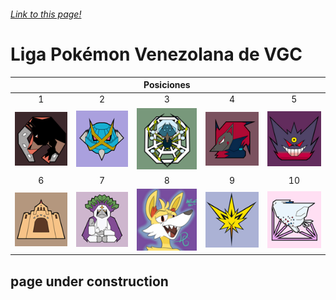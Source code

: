 ###### [Link to this page!](http://jalexl07.github.io/ "Home")

# Liga Pokémon Venezolana de VGC

| | | Posiciones | | |
:---: | :---: | :---: | :---: | :---:
1 | 2 | 3 | 4 | 5
![Rinconada Racers][rr] | ![Mega Meta Mercenaries][mmm] | ![Araquanid Shot][as] | ![Televen Illusion][ti] | ![Broken Riders][br]
6 | 7 | 8 | 9 | 10
![Secta Palossand][sp] | ![Orangurus Council][oc] | ![Destiel Gaming][dg] | ![Catatumbos Lake Rage][clr] | ![Full Breakers][fb]

## page under construction

[rr]: https://github.com/JAlexL07/JAlexL07.github.io/blob/master/images/rr.png "Rinconada Racers"
[mmm]: https://github.com/JAlexL07/JAlexL07.github.io/blob/master/images/mmm.png "Mega Meta Mercenaries"
[as]: https://github.com/JAlexL07/JAlexL07.github.io/blob/master/images/as.png "Araquanid Shot"
[ti]: https://github.com/JAlexL07/JAlexL07.github.io/blob/master/images/ti.png "Televen Illusion"
[br]: https://github.com/JAlexL07/JAlexL07.github.io/blob/master/images/br.png "Broken Riders"
[sp]: https://github.com/JAlexL07/JAlexL07.github.io/blob/master/images/sp.png "Secta Palossand"
[oc]: https://github.com/JAlexL07/JAlexL07.github.io/blob/master/images/oc.png "Orangurus Council"
[dg]: https://github.com/JAlexL07/JAlexL07.github.io/blob/master/images/dg.png "Destiel Gaming"
[clr]: https://github.com/JAlexL07/JAlexL07.github.io/blob/master/images/clr.png "Catatumbos Lake Rage"
[fb]: https://github.com/JAlexL07/JAlexL07.github.io/blob/master/images/fb.png "Full Breakers"

